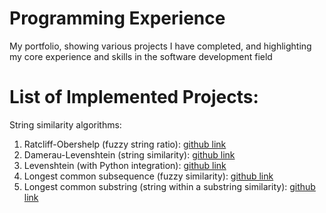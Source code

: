 # Programming Experience
My portfolio, showing various projects I have completed, and highlighting my core experience and skills in the software development field

# List of Implemented Projects:

String similarity algorithms:

1. Ratcliff-Obershelp (fuzzy string ratio): [github link](https://github.com/ysimonov/programming_experience/tree/main/algorithms/ratcliff_obershelp)
2. Damerau-Levenshtein (string similarity): [github link](https://github.com/ysimonov/programming_experience/tree/main/algorithms/damerau_levenshtein)
3. Levenshtein (with Python integration): [github link](https://github.com/ysimonov/programming_experience/tree/main/algorithms/levenshtein)
4. Longest common subsequence (fuzzy similarity): [github link](https://github.com/ysimonov/programming_experience/tree/main/algorithms/longest_common_subsequence)
5. Longest common substring (string within a substring similarity): [github link](https://github.com/ysimonov/programming_experience/tree/main/algorithms/longest_common_substring)
